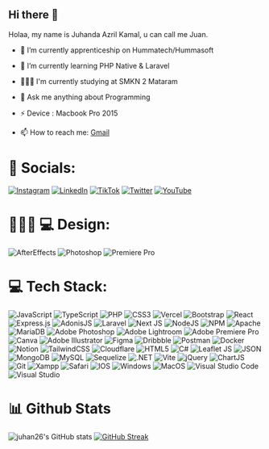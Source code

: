 ## Hi there 👋
Holaa, my name is Juhanda Azril Kamal, u can call me Juan. <br>

- 🔭 I’m currently apprenticeship on Hummatech/Hummasoft
- 🌱 I’m currently learning PHP Native & Laravel 
- 👨🏻‍🏫 I'm currently studying at SMKN 2 Mataram 
- 💬 Ask me anything about Programming
- ⚡ Device : Macbook Pro 2015

- 📫 How to reach me: [Gmail](juhndaa@gmail.com)



# 📱 Socials:
[![Instagram](https://img.shields.io/badge/Instagram-%23E4405F.svg?logo=Instagram&logoColor=white)](https://instagram.com/juhndaa) [![LinkedIn](https://img.shields.io/badge/LinkedIn-%230077B5.svg?logo=linkedin&logoColor=white)]([https://linkedin.com/in/cakadi190](https://www.linkedin.com/in/juhanda-kamal-3a2827278?lipi=urn%3Ali%3Apage%3Ad_flagship3_profile_view_base_con📱tact_details%3BzgKr4AWgSSylW8Ec6hZcTA%3D%3D))  [![TikTok](https://img.shields.io/badge/TikTok-%23000000.svg?logo=TikTok&logoColor=white)](https://tiktok.com/@juhanakbaik) [![Twitter](https://img.shields.io/badge/Twitter-%231DA1F2.svg?logo=Twitter&logoColor=white)](https://twitter.com/juhndaa) [![YouTube](https://img.shields.io/badge/YouTube-%23FF0000.svg?logo=YouTube&logoColor=white)](https://youtube.com/@OnlyJuhan)


# 👨🏻‍🎨 💻 Design:
![AfterEffects](https://img.shields.io/badge/Adobe-After%20Effects-CF96FD?style=for-the-badge&logo=Adobe-After-Effects&labelColor=393665&logoWidth=15) ![Photoshop](https://img.shields.io/badge/Adobe-Photoshop-31A8FF?style=for-the-badge&logo=Adobe-Photoshop&labelColor=0a446b&logoWidth=15) ![Premiere Pro](https://img.shields.io/badge/Adobe-Premiere%20Pro-9999FF?style=for-the-badge&logo=Adobe-Premiere%20Pro&labelColor=2f2f5b&logoWidth=15)




# 💻 Tech Stack:
![JavaScript](https://img.shields.io/badge/javascript-%23323330.svg?style=for-the-badge&logo=javascript&logoColor=%23F7DF1E) ![TypeScript](https://img.shields.io/badge/typescript-%23007ACC.svg?style=for-the-badge&logo=typescript&logoColor=white) ![PHP](https://img.shields.io/badge/php-%23777BB4.svg?style=for-the-badge&logo=php&logoColor=white) ![CSS3](https://img.shields.io/badge/css3-%231572B6.svg?style=for-the-badge&logo=css3&logoColor=white) ![Vercel](https://img.shields.io/badge/vercel-%23000000.svg?style=for-the-badge&logo=vercel&logoColor=white) ![Bootstrap](https://img.shields.io/badge/bootstrap-%23563D7C.svg?style=for-the-badge&logo=bootstrap&logoColor=white) ![React](https://img.shields.io/badge/react-%2320232a.svg?style=for-the-badge&logo=react&logoColor=%2361DAFB) ![Express.js](https://img.shields.io/badge/express.js-%23404d59.svg?style=for-the-badge&logo=express&logoColor=%2361DAFB) ![AdonisJS](https://img.shields.io/badge/adonisjs-%23220052.svg?style=for-the-badge&logo=adonisjs&logoColor=white) ![Laravel](https://img.shields.io/badge/laravel-%23FF2D20.svg?style=for-the-badge&logo=laravel&logoColor=white) ![Next JS](https://img.shields.io/badge/Next-black?style=for-the-badge&logo=next.js&logoColor=white) ![NodeJS](https://img.shields.io/badge/node.js-6DA55F?style=for-the-badge&logo=node.js&logoColor=white) ![NPM](https://img.shields.io/badge/NPM-%23000000.svg?style=for-the-badge&logo=npm&logoColor=white) ![Apache](https://img.shields.io/badge/apache-%23D42029.svg?style=for-the-badge&logo=apache&logoColor=white) ![MariaDB](https://img.shields.io/badge/MariaDB-003545?style=for-the-badge&logo=mariadb&logoColor=white) ![Adobe Photoshop](https://img.shields.io/badge/adobephotoshop-%2331A8FF.svg?style=for-the-badge&logo=adobephotoshop&logoColor=white) ![Adobe Lightroom](https://img.shields.io/badge/Adobe%20Lightroom-31A8FF.svg?style=for-the-badge&logo=Adobe%20Lightroom&logoColor=white) ![Adobe Premiere Pro](https://img.shields.io/badge/Adobe%20Premiere%20Pro-9999FF.svg?style=for-the-badge&logo=Adobe%20Premiere%20Pro&logoColor=white) ![Canva](https://img.shields.io/badge/Canva-%2300C4CC.svg?style=for-the-badge&logo=Canva&logoColor=white) ![Adobe Illustrator](https://img.shields.io/badge/adobeillustrator-%23FF9A00.svg?style=for-the-badge&logo=adobeillustrator&logoColor=white) ![Figma](https://img.shields.io/badge/figma-%23F24E1E.svg?style=for-the-badge&logo=figma&logoColor=white) ![Dribbble](https://img.shields.io/badge/Dribbble-EA4C89?style=for-the-badge&logo=dribbble&logoColor=white) ![Postman](https://img.shields.io/badge/Postman-FF6C37?style=for-the-badge&logo=postman&logoColor=white) ![Docker](https://img.shields.io/badge/docker-%230db7ed.svg?style=for-the-badge&logo=docker&logoColor=white) ![Notion](https://img.shields.io/badge/Notion-%23000000.svg?style=for-the-badge&logo=notion&logoColor=white) ![TailwindCSS](https://img.shields.io/badge/tailwindcss-%2338B2AC.svg?style=for-the-badge&logo=tailwind-css&logoColor=white) ![Cloudflare](https://img.shields.io/badge/Cloudflare-F38020?style=for-the-badge&logo=Cloudflare&logoColor=white) ![HTML5](https://img.shields.io/badge/html5-%23E34F26.svg?style=for-the-badge&logo=html5&logoColor=white) ![C#](https://img.shields.io/badge/C%23-239120?style=for-the-badge&logo=c-sharp&logoColor=white) ![Leaflet JS](https://img.shields.io/badge/Leaflet-199900?style=for-the-badge&logo=Leaflet&logoColor=white) ![JSON](https://img.shields.io/badge/json-5E5C5C?style=for-the-badge&logo=json&logoColor=white) ![MongoDB](https://img.shields.io/badge/MongoDB-4EA94B?style=for-the-badge&logo=mongodb&logoColor=white) ![MySQL](https://img.shields.io/badge/MySQL-005C84?style=for-the-badge&logo=mysql&logoColor=white) ![Sequelize](https://img.shields.io/badge/Sequelize-52B0E7?style=for-the-badge&logo=Sequelize&logoColor=white) ![.NET](https://img.shields.io/badge/.NET-512BD4?style=for-the-badge&logo=dotnet&logoColor=white) ![Vite](https://img.shields.io/badge/Vite-B73BFE?style=for-the-badge&logo=vite&logoColor=FFD62E) ![jQuery](https://img.shields.io/badge/jQuery-0769AD?style=for-the-badge&logo=jquery&logoColor=white) ![ChartJS](https://img.shields.io/badge/Chart.js-FF6384?style=for-the-badge&logo=chartdotjs&logoColor=white) ![Git](https://img.shields.io/badge/Git-F05032?style=for-the-badge&logo=git&logoColor=white) ![Xampp](https://img.shields.io/badge/Xampp-F37623?style=for-the-badge&logo=xampp&logoColor=white) ![Safari](https://img.shields.io/badge/Safari-FF1B2D?style=for-the-badge&logo=Safari&logoColor=white) ![IOS](https://img.shields.io/badge/iOS-000000?style=for-the-badge&logo=ios&logoColor=white) ![Windows](https://img.shields.io/badge/Windows-0078D6?style=for-the-badge&logo=windows&logoColor=white) ![MacOS](https://img.shields.io/badge/mac%20os-000000?style=for-the-badge&logo=apple&logoColor=white) ![Visual Studio Code](https://img.shields.io/badge/Visual_Studio_Code-0078D4?style=for-the-badge&logo=visual%20studio%20code&logoColor=white) ![Visual Studio](https://img.shields.io/badge/Visual_Studio-5C2D91?style=for-the-badge&logo=visual%20studio&logoColor=white)


# 📊 Github Stats
![juhan26's GitHub stats](https://github-readme-stats.vercel.app/api?username=juhan26&show_icons=true&theme=shadow_green&hide_rank=true&include_all_commits=true)    [![GitHub Streak](https://streak-stats.demolab.com?user=juhan26&theme=shadow-green&border_radius=2&date_format=j%20M%5B%20Y%5D&card_width=460&border=008B28)](https://git.io/streak-stats)


